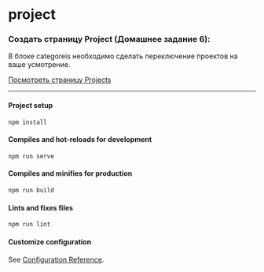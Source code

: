 # project

### Создать страницу Project (Домашнее задание 6):

В блоке categoreis необходимо сделать переключение проектов на ваше усмотрение.

[Посмотреть страницу Projects](https://natalia-orlova.github.io/project/)

-------------------------------------------------------------------------------------


#### Project setup
```
npm install
```

#### Compiles and hot-reloads for development
```
npm run serve
```

#### Compiles and minifies for production
```
npm run build
```

#### Lints and fixes files
```
npm run lint
```

#### Customize configuration
See [Configuration Reference](https://cli.vuejs.org/config/).
